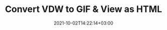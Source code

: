 ---
############################# Static ############################
layout: "autogen"
date: 2021-10-02T14:22:14+03:00
draft: false
path: "total/net/conversion/vdw-to-gif/"

############################# Head ############################
head_title: "Convert VDW to GIF in C# VB.NET & View as HTML"
head_description: "Code example to convert VDW to GIF and 100+ other file formats in .NET (C#, VB.NET, ASP.NET & .NET Core) applications. Display the Converted GIF document as HTML viewer."

############################# Header ############################
title: "Convert VDW to GIF & View as HTML"
description: "Programmatically convert VDW to GIF in .NET applications using flexible options to customize the resultant document. Convert the complete document or specific pages based on page numbers or selective page ranges using the .NET document conversion library."

############################# SubMenu ############################
submenu:
    enable: false

############################# Content ############################
content:
    enable: true
    block:
    - title_left: "VDW to GIF Conversion in C# .NET"
      content_left: |
          VDW to GIF file conversion using C#. Add watermark and view the converted document as HTML without using any external software.

          -   Create **Converter** object to convert VDW document
          -   Set the convert options for GIF format
          -   Call **Convert** method of **Converter** class instance for conversion to GIF
          -   Set options for HTML viewer
          -   Create **Viewer** object to view converted GIF as HTML
          
      title_right: "Convert Whole Document or Specific Pages"
      content_right: |
          You require `GroupDocs.Conversion` & `GroupDocs.Viewer` namespaces to convert between a wide range of popular document types such as PDF, Microsoft Word, Excel, PowerPoint, Project, Outlook, HTML, diagrams and image file formats. Explore other [.NET APIs for Office documents](https://products.conholdate.com/total/net/) as offered by Conholdate.Total.
          
          Get the respective assembly files from the [downloads](https://downloads.conholdate.com/total/net) or fetch the whole package from [Nuget](https://www.nuget.org/packages/Conholdate.Total/) to add 'Conholdate.Total` directly in your workspace.
          
      code: |
          ```cs {linenos=false}
          // Convert VDW to GIF using GroupDocs.Conversion API
          // Create Converter object to convert VDW document
          using (Converter converter = new Converter("input.vdw"))
          {
              // set the convert options for GIF format
              var convertOptions = converter.GetPossibleConversions()["gif"].ConvertOptions;

              // convert to GIF format
              converter.Convert("output.gif", convertOptions);
          }

          // Set options for HTML viewer
          HtmlViewOptions viewOptions = HtmlViewOptions.ForEmbeddedResources("output{0}.html");

          // Create Viewer object to view converted GIF as HTML
          using (Viewer viewer = new Viewer("output.gif"))
          {
              viewer.View(viewOptions);
          }
          ```
    - title_left: "Add Watermark to Converted GIF in C#"
      content_left: |
          Accurately convert documents (VDW to GIF) exactly as the original file and apply text or image watermarks to the converted document pages using C# .NET.

          -   Create **Converter** object to convert VDW document
          -   Create new instance of **WatermarkOptions** class
          -   Specify watermark properties (color, width, text, image etc)
          -   Instantiate the proper **ConvertOptions** class
          -   Set **Watermark** property of the **ConvertOptions** instance
          -   Call **Convert** method of **Converter** class instance for conversion to GIF
        
      title_right: "Source Document Information Extraction"
      content_right: |
          The documents information extraction feature not only allows getting the basic information about the source document file but it also supports extracting some valuable file-format specific information such as project start and end dates of a Microsoft Project file, any printing restrictions on a PDF document, list of folders enclosed in an Outlook data file etc. 

          Convert popular document file formats on different operating systems such as Windows, Linux or macOS while using platforms such as Windows Azure, Mono and Xamarin.
          
      code: |
          ```cs {linenos=false}
          // Create Converter object to convert VDW document
          using (Converter converter = new Converter("input.vdw"))
          {
              // Create new instance of WatermarkOptions class
              WatermarkOptions watermark = new WatermarkOptions
              {
                  Text = "Sample watermark",
                  Color = Color.Red,
                  Width = 100,
                  Height = 100,
                  Background = true
              };

              // Instantiate the proper ConvertOptions class
              PdfConvertOptions options = new PdfConvertOptions
              {
                  Watermark = watermark
              };

              // convert to GIF format
              converter.Convert("output.gif", options);
          }
          ```
############################# About Formats ############################
about_formats:
    enable: false
############################# More Formats ############################
more_formats:
    enable: true
    auto: false
    other_out_formats: PDF DOCX DOT DOTX DOTM TXT RTF HTML MHTML XLS XLSX XLSM XLT XLTX XLTM CSV DIF PPT PPTX PPS PPSX POT POTX POTM ODT OTT OTP ODP ODS EMZ WMZ SVGZ TEX DCM WMF BMP PNG GIF JPEG TIFF
############################# Back to top ###############################
back_to_top:
  enable: true
---